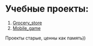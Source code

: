 # Учебные проекты:
1. [Grocery_store](https://github.com/ShashlovAI/projects/tree/main/Grocery_store)
2. [Mobile_game](https://github.com/ShashlovAI/projects/tree/main/Mobile_game)

Проекты старые, ценны как память))
